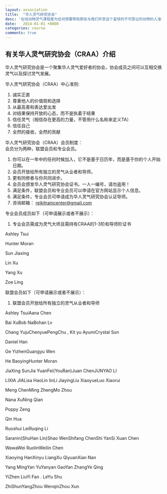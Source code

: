 ```yaml
---
layout: association
title:  "华人灵气研究协会"
desc: '在线动物灵气课程是为任何想要帮助那些与我们共享这个星球的不可思议的动物的人准备的，这门课程需要您有开阔的胸怀和爱'
date:   2014-01-01 +0800
categories: course
comments: true
---
```


<h2>有关华人灵气研究协会（CRAA）介绍</h2>
华人灵气研究协会是一个聚集华人灵气爱好者的协会，协会成员之间可以互相交换灵气以及探讨灵气发展。<br>
<p>华人灵气研究协会（CRAA）中心准则:</p>

1. 诚实正直
2. 尊重他人的价值观和选择
3. 从最高善和表达爱出发
4. 对结果保持开放的心态，而不是执着于结果
5. 信任灵气（相信存在更高的力量，不管用什么名称来定义TA）
6. 信任自己
7. 全然的接收，全然的贡献


华人灵气研究协会（CRAA）会员制度：<br>
会员分为两种，联盟会员和专业会员。
1. 你可以在一年中的任何时候加入，它不是基于日历年，而是基于你的个人开始日期。
2. 会员开放给所有独立的灵气从业者和导师。
3. 更有同修者与你共同进步。
4. 会员会颁发华人灵气研究协会证书。一人一编号，请勿盗用！
5. 满足条件，联盟会员和专业会员可以申请在官方网站显示个人信息。
6. 满足条件，专业会员可申请成为华人灵气研究协会认证导师。
7. 咨询邮箱： reikitraincenter@gmail.com


专业会员成员如下（可申请展示或者不展示）：<br>
1. 专业会员需成为灵气大师且需持有CRAA的1-3阶和导师阶证书
<div class='member-box'>
<p><span>Ashley Tsui</span> </p>
<p><span>Hunter Moran</span></p>
<p><span>Sun Jiaxing</span> </p>
<p><span>Lin Xu</span> </p>
<p><span>Yang Xu</span> </p>
<p><span>Zoe Ling</span></p>
</div>


联盟会员如下（可申请展示或者不展示）：
1. 联盟会员开放给所有独立的灵气从业者和导师
<div class='member-box'>
<p><span>Ashley Tsui</span><span>Aana Chen</span></p> 
<p><span>Bai Xu</span><span>Bob Na</span><span>Bohan Lv</span></p>
<p><span>Chang Yuju</span><span>ChenyuePeng</span><span>Chu , Kit yu Ayumi</span><span>Crystal Sun</span></p>
<p><span>Daniel Han</span></p>
<p><span>Ge Yizhen</span><span>Guangyu Wen</span></p>
<p><span>He Baoying</span><span>Hunter Moran</span></p>
<p><span>JiaXing Sun</span><span>Jia YuanFei(YouRan)</span><span>Juan Chen</span><span>JUNYAO LI</span></p>
<p><span>LIXIA JIA</span><span>Lisa Hao</span><span>Lin lin</span><span>Li Jiaying</span><span>Liu Xiaoyue</span><span>Luo Xiaorui</span></p>
<p><span>Meng Chen</span><span>Ming Zheng</span><span>Mo Zhou</span></p>
<p><span>Nana Xu</span><span>Ning Qian</span></p>
<p><span>Poppy Zeng</span></p>
<p><span>Qin Hua</span></p>
<p><span>Ruoshui Lei</span><span>Ruqing Li</span></p>
<p><span>Saranin(ShuHan Lin)</span><span>Shao Wen</span><span>Shifang Chen</span><span>Shi Yan</span><span>Si Xuan Chen</span></p>
<p><span>Wawa</span><span>Wei Ruolin</span><span>Weilin Chen</span></p>
<p><span>Xiaoying Han</span><span>Xinyu Liang</span><span>Xu Qiyuan</span><span>Xian Nan</span></p>
<p><span>Yang Ming</span><span>Yan Yu</span><span>Yanyan Gao</span><span>Yan Zhang</span><span>Ye Qing</span></p>
<p><span>YiZhen Liu</span><span>Yi Fan . Le</span><span>Yu Shu</span></p>
<p><span>ZhiShunYang</span><span>Zhou Wenqin</span><span>Zhou Xun</span></p>
</div>




